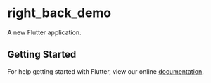 # right_back_demo

A new Flutter application.

## Getting Started

For help getting started with Flutter, view our online
[documentation](https://flutter.io/).
